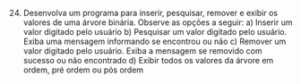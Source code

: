 24) Desenvolva um programa para inserir, pesquisar, remover e exibir os valores de uma árvore binária. Observe as opções a seguir:
a)	Inserir um valor digitado pelo usuário
b)	Pesquisar um valor digitado pelo usuário. Exiba uma mensagem informando se encontrou ou não
c)	Remover um valor digitado pelo usuário. Exiba a mensagem se removido com sucesso ou não encontrado
d)	Exibir todos os valores da árvore em ordem, pré ordem ou pós ordem
